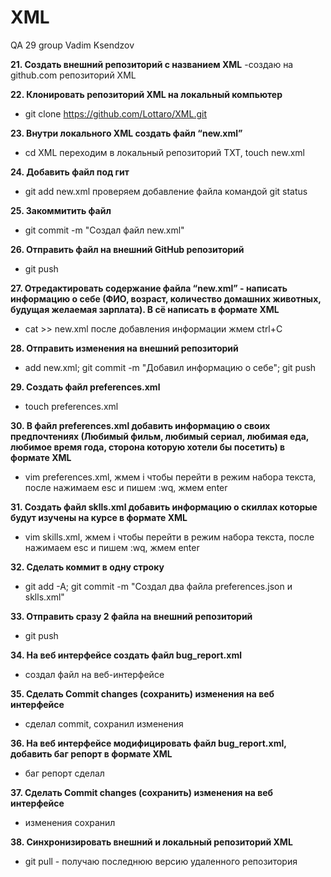 # XML
QA 29 group Vadim Ksendzov 

**21. Создать внешний репозиторий c названием XML** 
-создаю на github.com репозиторий XML

**22. Клонировать репозиторий XML на локальный компьютер**
- git clone https://github.com/Lottaro/XML.git

**23. Внутри локального XML создать файл “new.xml”**
- cd XML переходим в локальный репозиторий TXT, touch new.xml

**24. Добавить файл под гит**
- git add new.xml проверяем добавление файла командой git status

**25. Закоммитить файл**
- git commit -m "Cоздал файл new.xml"

**26. Отправить файл на внешний GitHub репозиторий**
- git push

**27. Отредактировать содержание файла “new.xml” - написать информацию о себе 
(ФИО, возраст, количество домашних животных, будущая желаемая зарплата). В
сё написать в формате XML**
- cat >> new.xml после добавления информации жмем ctrl+C

**28. Отправить изменения на внешний репозиторий**
- add new.xml; git commit -m "Добавил информацию о себе"; git push

**29. Создать файл preferences.xml**
- touch preferences.xml

**30. В файл preferences.xml добавить информацию о своих предпочтениях 
(Любимый фильм, любимый сериал, любимая еда, любимое время года, сторона которую хотели бы посетить) 
в формате XML**
- vim preferences.xml, жмем i чтобы перейти в режим набора текста, после нажимаем esc и пишем :wq, жмем enter

**31. Создать файл sklls.xml добавить информацию о скиллах которые будут изучены на курсе в формате XML**
- vim skills.xml, жмем i чтобы перейти в режим набора текста, после нажимаем esc и пишем :wq, жмем enter

**32. Сделать коммит в одну строку**
- git add -A; git commit -m "Создал два файла preferences.json и sklls.xml"

**33. Отправить сразу 2 файла на внешний репозиторий**
- git push

**34. На веб интерфейсе создать файл bug_report.xml**
- создал файл на веб-интерфейсе

**35. Сделать Commit changes (сохранить) изменения на веб интерфейсе**
- сделал commit, сохранил изменения

**36. На веб интерфейсе модифицировать файл bug_report.xml, добавить баг репорт в формате XML**
- баг репорт сделал

**37. Сделать Commit changes (сохранить) изменения на веб интерфейсе**
- изменения сохранил

**38. Синхронизировать внешний и локальный репозиторий XML**
- git pull - получаю последнюю версию удаленного репозитория
